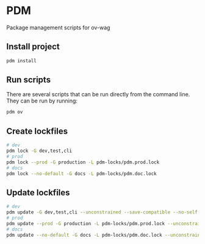 # PDM

Package management scripts for ov-wag

## Install project

```bash
pdm install
```

## Run scripts

There are several scripts that can be run directly from the command line. They can be run by running:

```bash
pdm ov
```

## Create lockfiles

```bash
# dev
pdm lock -G dev,test,cli
# prod
pdm lock --prod -G production -L pdm-locks/pdm.prod.lock
# docs
pdm lock --no-default -G docs -L pdm-locks/pdm.doc.lock
```

## Update lockfiles

```bash
# dev
pdm update -G dev,test,cli --unconstrained --save-compatible --no-self
# prod
pdm update --prod -G production -L pdm-locks/pdm.prod.lock --unconstrained --save-compatible --no-self
# docs
pdm update --no-default -G docs -L pdm-locks/pdm.doc.lock --unconstrained --save-compatible --no-self
```
